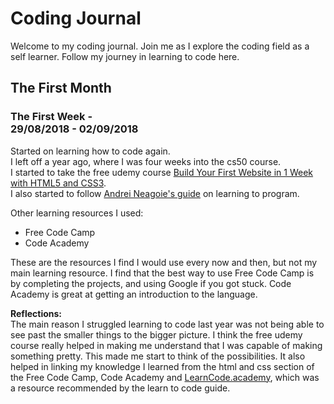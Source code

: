 # Coding Journal
<p> Welcome to my coding journal. 
    Join me as I explore the coding field as a self learner. 
    Follow my journey in learning to code here.</p>

<h2> 
  The First Month
</h2>
<h3>
  The First Week - 
  <br>
  29/08/2018 - 02/09/2018</h3>
<p>
  Started on learning how to code again.
  <br>
  I left off a year ago, where I was four weeks into the cs50 course.
  <br>
  I started to take the free udemy course <a href="https://www.udemy.com/build-your-first-website-in-1-week/">Build Your First Website in   1 Week with HTML5 and CSS3</a>.
  <br>
  I also started to follow <a href="https://hackernoon.com/learn-to-code-in-2018-get-hired-and-have-fun-along-the-way-b338247eed6a">Andrei   Neagoie's guide</a> on learning to program.
</p>
<p>
  Other learning resources I used:
  <ul>
    <li>Free Code Camp</li>
    <li>Code Academy</li>
  </ul>
  These are the resources I find I would use every now and then, but not my main learning resource.
  I find that the best way to use Free Code Camp is by completing the projects, and using Google if you got stuck.
  Code Academy is great at getting an introduction to the language.
</p>
<p>
  <strong>Reflections:</strong>
  <br>
  The main reason I struggled learning to code last year was not being able to see past the smaller things to the bigger picture. I think the free udemy course really helped in making me understand that I was capable of making something pretty. This made me start to think of the possibilities. It also helped in linking my knowledge I learned from the html and css section of the Free Code Camp, Code Academy and <a href="https://www.youtube.com/watch?v=e4S8zfLdLgQ&feature=youtu.be&list=PLoYCgNOIyGAB_8_iq1cL8MVeun7cB6eNc">LearnCode.academy</a>, which was a resource recommended by the learn to code guide. 
</p>

